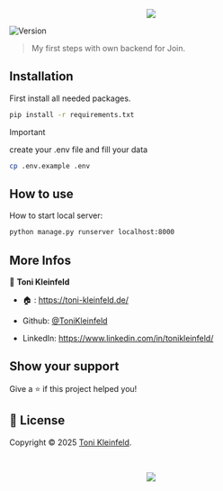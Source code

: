 <p align="center"><img src="https://capsule-render.vercel.app/api?type=waving&height=200&color=gradient&text=Backend%20Join&section=header&reversal=false&textBg=false&fontSize=70&fontAlign=50&animation=fadeIn&fontAlignY=38&descSize=0"></p>

<p>
  <img alt="Version" src="https://img.shields.io/badge/Framework-Django-lightgreen?logo=django" />
</p>

> My first steps with own backend for Join.

## Installation

First install all needed packages.

```sh
pip install -r requirements.txt
```

> [!IMPORTANT]
> create your .env file and fill your data

```sh
cp .env.example .env
```

## How to use

How to start local server:

```sh
python manage.py runserver localhost:8000
```

## More Infos

👤 **Toni Kleinfeld**

- 🏠 : https://toni-kleinfeld.de/

- Github: [@ToniKleinfeld](https://github.com/ToniKleinfeld)

- LinkedIn: https://www.linkedin.com/in/tonikleinfeld/

## Show your support

Give a ⭐️ if this project helped you!

## 📝 License

Copyright © 2025 [Toni Kleinfeld](https://github.com/ToniKleinfeld).

<br />

<p align="center"><img src="https://capsule-render.vercel.app/api?type=waving&height=200&color=gradient&section=footer&reversal=false&textBg=false&fontSize=70&fontAlign=50&animation=fadeIn&fontAlignY=38&descSize=0"></p>

